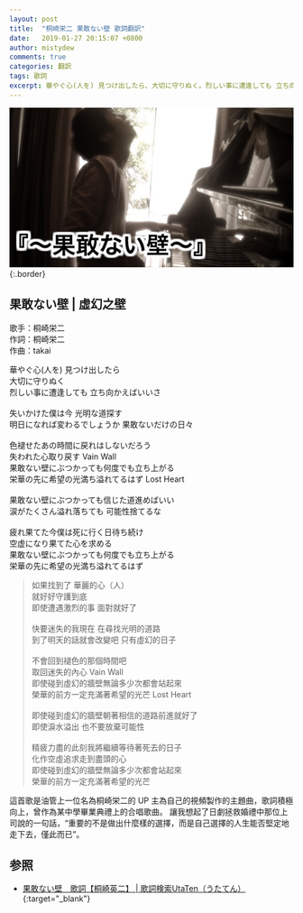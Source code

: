 ```yaml
---
layout: post
title:  "桐崎栄二 果敢ない壁 歌詞翻訳"
date:   2019-01-27 20:15:07 +0800
author: mistydew
comments: true
categories: 翻訳
tags: 歌詞
excerpt: 華やぐ心(人を) 見つけ出したら、大切に守りぬく。烈しい事に遭逢しても 立ち向かえばいいさ。
---
```

![果敢ない壁](/images/cover/misc/果敢ない壁.jpg){:.border}

## 果敢ない壁 | 虛幻之壁

歌手：桐崎栄二<br>
作詞：桐崎栄二<br>
作曲：takai

<div class="lyric-original">
<p>
華やぐ心(人を) 見つけ出したら<br>
大切に守りぬく<br>
烈しい事に遭逢しても 立ち向かえばいいさ<br>
<br>
失いかけた僕は今 光明な道探す<br>
明日になれば変わるでしょうか 果敢ないだけの日々<br>
<br>
色褪せたあの時間に戻れはしないだろう<br>
失われた心取り戻す Vain Wall<br>
果敢ない壁にぶつかっても何度でも立ち上がる<br>
栄華の先に希望の光満ち溢れてるはず Lost Heart<br>
<br>
果敢ない壁にぶつかっても信じた道進めばいい<br>
涙がたくさん溢れ落ちても 可能性捨てるな<br>
<br>
疲れ果てた今僕は死に行く日待ち続け<br>
空虚になり果てた心を求める<br>
果敢ない壁にぶつかっても何度でも立ち上がる<br>
栄華の先に希望の光満ち溢れてるはず
</p>
</div>

<div class="lyric-translation">
<blockquote>
如果找到了 華麗的心（人）<br>
就好好守護到底<br>
即使遭遇激烈的事 面對就好了<br>
<br>
快要迷失的我現在 在尋找光明的道路<br>
到了明天的話就會改變吧 只有虛幻的日子<br>
<br>
不會回到褪色的那個時間吧<br>
取回迷失的內心 Vain Wall<br>
即使碰到虛幻的牆壁無論多少次都會站起來<br>
榮華的前方一定充滿著希望的光芒 Lost Heart<br>
<br>
即使碰到虛幻的牆壁朝著相信的道路前進就好了<br>
即使淚水溢出 也不要放棄可能性<br>
<br>
精疲力盡的此刻我將繼續等待著死去的日子<br>
化作空虛追求走到盡頭的心<br>
即使碰到虛幻的牆壁無論多少次都會站起來<br>
榮華的前方一定充滿著希望的光芒
</blockquote>
</div>

這首歌是油管上一位名為桐崎栄二的 UP 主為自己的視頻製作的主題曲，歌詞積極向上，曾作為某中學畢業典禮上的合唱歌曲。
讓我想起了日劇拯救婚禮中那位上司說的一句話，“重要的不是做出什麼樣的選擇，而是自己選擇的人生能否堅定地走下去，僅此而已”。

## 参照

* [果敢ない壁　歌詞【桐崎英二】 \| 歌詞検索UtaTen（うたてん）](https://utaten.com/lyric/桐崎英二/果敢ない壁){:target="_blank"}
